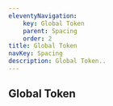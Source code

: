 ```yaml
---
eleventyNavigation:
    key: Global Token
    parent: Spacing
    order: 2
title: Global Token
navKey: Spacing
description: Global Token..
---
```

## Global Token

